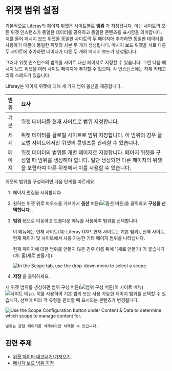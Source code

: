 # 위젯 범위 설정

기본적으로 Liferay의 페이지 위젯은 사이트별로 **범위** 가 지정됩니다. 이는 사이트의 모든 위젯 인스턴스가 동일한 데이터를 공유하고 동일한 콘텐츠를 표시함을 의미합니다. 예를 들어 메시지 보드 위젯을 동일한 사이트의 두 페이지에 추가하면 동일한 데이터를 사용하기 때문에 동일한 위젯의 사본 두 개가 생성됩니다. 메시지 보드 위젯을 서로 다른 두 사이트에 추가하면 데이터가 다른 두 개의 메시지 보드가 생성됩니다.

그러나 위젯 인스턴스의 범위를 사이트 대신 페이지로 지정할 수 있습니다. 그런 다음 메시지 보드 위젯을 여러 사이트 페이지에 추가할 수 있으며, 각 인스턴스에는 자체 카테고리와 스레드가 있습니다.

Liferay는 페이지 위젯에 대해 세 가지 범위 옵션을 제공합니다.

| 범위  | 묘사                                                                                                     |
| :-- | :----------------------------------------------------------------------------------------------------- |
| 기본  | 위젯 데이터를 현재 사이트로 범위 지정합니다.                                                                              |
| 세계  | 위젯 데이터를 글로벌 사이트로 범위 지정합니다. 이 범위의 경우 글로벌 사이트에서만 위젯의 콘텐츠를 관리할 수 있습니다.                                    |
| 페이지 | 위젯 데이터의 범위를 개별 페이지로 지정합니다. 페이지 위젯을 구성할 때 범위를 생성해야 합니다. 일단 생성되면 다른 페이지의 위젯을 포함하여 다른 위젯에서 이를 사용할 수 있습니다. |

위젯의 범위를 구성하려면 다음 단계를 따르세요.

1. 페이지 편집을 시작합니다.

1. 원하는 위젯 위로 마우스를 가져가서 **옵션** 버튼(![옵션 버튼](../../../../../images/icon-app-options.png))을 클릭하고 **구성을 선택합니다.** .

1. **범위** 탭으로 이동하고 드롭다운 메뉴를 사용하여 범위를 선택합니다.

   이 메뉴에는 현재 사이트(예: Liferay DXP. 현재 사이트는 기본 범위), 전역 사이트, 현재 페이지 및 사이트에서 사용 가능한 기타 페이지 범위를 나타냅니다.

   현재 페이지에 대한 범위를 만들지 않은 경우 이름 뒤에 '(새로 만들기)'가 붙습니다(예: 홈(새로 만들기)).

   ![In the Scope tab, use the drop-down menu to select a scope.](./setting-widget-scopes/images/01.png)

1. **저장** 을 클릭하세요.

새 위젯 범위를 생성하면 범위 구성 버튼(![범위 구성 버튼](../../../../../images/icon-cog.png))이 사이트 메뉴(![사이트 메뉴](../../../../../images/icon-product-menu.png)). 이를 사용하여 기본 범위 또는 사용 가능한 페이지 범위를 선택할 수 있습니다. 선택에 따라 각 유형을 관리할 때 표시되는 콘텐츠가 변경됩니다.

![Use the Scope Configuration button under Content & Data to determine which scope to manage content for.](./setting-widget-scopes/images/02.png)

```{note}
범위는 관련 페이지를 삭제해야만 삭제할 수 있습니다.
```

## 관련 주제

* [위젯 데이터 내보내기/가져오기](./exporting-importing-widget-data.md)
* [메시지 보드 범위 지정](../../../../../collaboration-and-social/message-boards/user-guide/scoping-your-message-boards.md)
